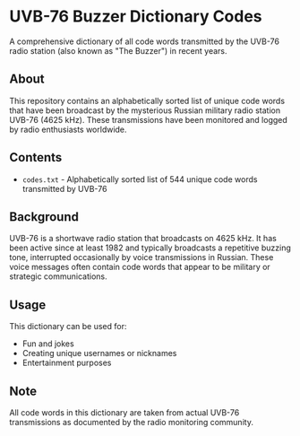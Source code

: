# UVB-76 Buzzer Dictionary Codes

A comprehensive dictionary of all code words transmitted by the UVB-76 radio station (also known as "The Buzzer") in recent years.

## About

This repository contains an alphabetically sorted list of unique code words that have been broadcast by the mysterious Russian military radio station UVB-76 (4625 kHz). These transmissions have been monitored and logged by radio enthusiasts worldwide.

## Contents

- `codes.txt` - Alphabetically sorted list of 544 unique code words transmitted by UVB-76

## Background

UVB-76 is a shortwave radio station that broadcasts on 4625 kHz. It has been active since at least 1982 and typically broadcasts a repetitive buzzing tone, interrupted occasionally by voice transmissions in Russian. These voice messages often contain code words that appear to be military or strategic communications.

## Usage

This dictionary can be used for:
- Fun and jokes
- Creating unique usernames or nicknames
- Entertainment purposes

## Note

All code words in this dictionary are taken from actual UVB-76 transmissions as documented by the radio monitoring community.